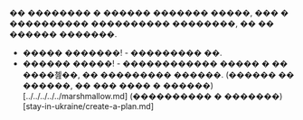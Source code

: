 �� �������� � ������ ������� �����, ��� � ���������� ���������� ��������,
�� �� ������ �������.
 - ����� �������! - ��������� ��.
 - ������ �����! - ������������ ����� � �� ����쳺��, �� ��������� ������.
(������ �� ������, �� ��� ���� � ������)[../../../../../marshmallow.md]
(���������� � �������)[stay-in-ukraine/create-a-plan.md]
